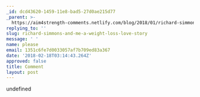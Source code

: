 ```yaml
---
_id: dcd43620-1459-11e8-bad5-27d0ae215d77
_parent: >-
  https://aim4strength-comments.netlify.com/blog/2018/01/richard-simmons-and-me-a-weight-loss-love-story/
replying_to: ''
slug: richard-simmons-and-me-a-weight-loss-love-story
message: ' '
name: please
email: 1351c6fe7d0033057af7b709ed83a367
date: '2018-02-18T03:14:43.264Z'
approved: false
title: Comment
layout: post
---
```

undefined
